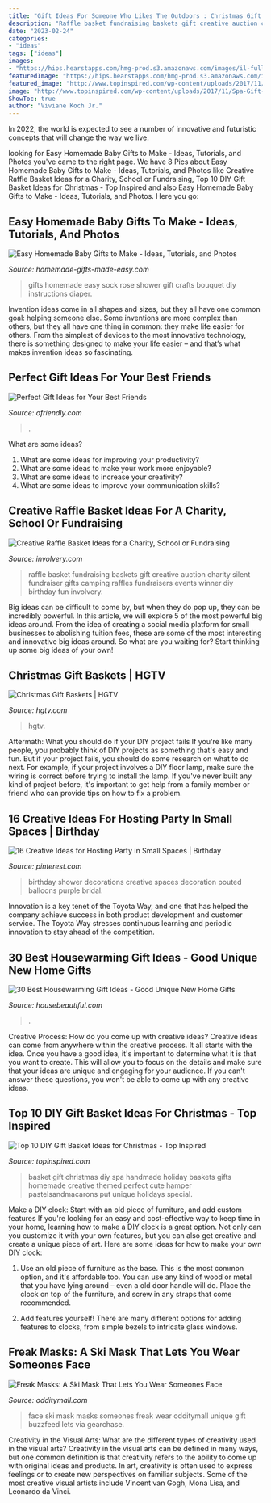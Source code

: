```yaml
---
title: "Gift Ideas For Someone Who Likes The Outdoors : Christmas Gift Baskets"
description: "Raffle basket fundraising baskets gift creative auction charity silent fundraiser gifts camping raffles fundraisers events winner diy birthday fun involvery"
date: "2023-02-24"
categories:
- "ideas"
tags: ["ideas"]
images:
- "https://hips.hearstapps.com/hmg-prod.s3.amazonaws.com/images/il-fullxfull-1429216772-8smi-1528728651.jpg?crop=0.444xw:1.00xh;0.401xw,0&amp;resize=768:*"
featuredImage: "https://hips.hearstapps.com/hmg-prod.s3.amazonaws.com/images/il-fullxfull-1429216772-8smi-1528728651.jpg?crop=0.444xw:1.00xh;0.401xw,0&amp;resize=768:*"
featured_image: "http://www.topinspired.com/wp-content/uploads/2017/11/Spa-Gift-Basket.jpg"
image: "http://www.topinspired.com/wp-content/uploads/2017/11/Spa-Gift-Basket.jpg"
ShowToc: true
author: "Viviane Koch Jr."
---
```



In 2022, the world is expected to see a number of innovative and futuristic concepts that will change the way we live.

	

		
looking for Easy Homemade Baby Gifts to Make - Ideas, Tutorials, and Photos you've came to the right page. We have 8 Pics about Easy Homemade Baby Gifts to Make - Ideas, Tutorials, and Photos like Creative Raffle Basket Ideas for a Charity, School or Fundraising, Top 10 DIY Gift Basket Ideas for Christmas - Top Inspired and also Easy Homemade Baby Gifts to Make - Ideas, Tutorials, and Photos. Here you go:
		
    
## Easy Homemade Baby Gifts To Make - Ideas, Tutorials, And Photos

<img loading=lazy src="http://www.homemade-gifts-made-easy.com/image-files/baby-sock-rose-800x800.jpg" onerror="this.onerror=null;this.src='https://tse2.mm.bing.net/th?id=OIP.8NMoD92VUSja9cmxcDfPtwHaHa&amp;pid=15.1';" alt="Easy Homemade Baby Gifts to Make - Ideas, Tutorials, and Photos">

_Source: homemade-gifts-made-easy.com_

>gifts homemade easy sock rose shower gift crafts bouquet diy instructions diaper. 

	

Invention ideas come in all shapes and sizes, but they all have one common goal: helping someone else. Some inventions are more complex than others, but they all have one thing in common: they make life easier for others. From the simplest of devices to the most innovative technology, there is something designed to make your life easier – and that’s what makes invention ideas so fascinating.

    
## Perfect Gift Ideas For Your Best Friends

<img loading=lazy src="https://ofriendly.com/wp-content/uploads/2016/11/12-best-friend-gifts.jpg" onerror="this.onerror=null;this.src='https://tse4.mm.bing.net/th?id=OIP.EEi_fHMXGG-xIeaApYu22gHaJ4&amp;pid=15.1';" alt="Perfect Gift Ideas for Your Best Friends">

_Source: ofriendly.com_

>. 

	

What are some ideas?
1. What are some ideas for improving your productivity?
2. What are some ideas to make your work more enjoyable?
3. What are some ideas to increase your creativity?
4. What are some ideas to improve your communication skills?

    
## Creative Raffle Basket Ideas For A Charity, School Or Fundraising

<img loading=lazy src="http://involvery.com/wp-content/uploads/2018/02/raffle-basket-ideas-3.jpg" onerror="this.onerror=null;this.src='https://tse1.mm.bing.net/th?id=OIP.wxmyuS4uDfwS5XHIp2fGIAHaLH&amp;pid=15.1';" alt="Creative Raffle Basket Ideas for a Charity, School or Fundraising">

_Source: involvery.com_

>raffle basket fundraising baskets gift creative auction charity silent fundraiser gifts camping raffles fundraisers events winner diy birthday fun involvery. 

	

Big ideas can be difficult to come by, but when they do pop up, they can be incredibly powerful. In this article, we will explore 5 of the most powerful big ideas around. From the idea of creating a social media platform for small businesses to abolishing tuition fees, these are some of the most interesting and innovative big ideas around. So what are you waiting for? Start thinking up some big ideas of your own!

    
## Christmas Gift Baskets | HGTV

<img loading=lazy src="https://hgtvhome.sndimg.com/content/dam/images/hgtv/fullset/2014/9/8/0/Original_BPF-Holiday-House_hgtv_entertaining_food-basket_beauty_h.jpg.rend.hgtvcom.616.462.suffix/1411665538398.jpeg" onerror="this.onerror=null;this.src='https://tse1.mm.bing.net/th?id=OIP.3mgfZloedxnX3EMPN6yFdgHaFj&amp;pid=15.1';" alt="Christmas Gift Baskets | HGTV">

_Source: hgtv.com_

>hgtv. 

	

Aftermath: What you should do if your DIY project fails
If you're like many people, you probably think of DIY projects as something that's easy and fun. But if your project fails, you should do some research on what to do next. For example, if your project involves a DIY floor lamp, make sure the wiring is correct before trying to install the lamp. If you've never built any kind of project before, it's important to get help from a family member or friend who can provide tips on how to fix a problem.

    
## 16 Creative Ideas For Hosting Party In Small Spaces | Birthday

<img loading=lazy src="https://i.pinimg.com/originals/1e/a3/1e/1ea31ef0076a99ba580d8e796e4c1092.jpg" onerror="this.onerror=null;this.src='https://tse4.mm.bing.net/th?id=OIP.pDOACaKxIkA0scY0q_TppQHaLH&amp;pid=15.1';" alt="16 Creative Ideas for Hosting Party in Small Spaces | Birthday">

_Source: pinterest.com_

>birthday shower decorations creative spaces decoration pouted balloons purple bridal. 

	

Innovation is a key tenet of the Toyota Way, and one that has helped the company achieve success in both product development and customer service. The Toyota Way stresses continuous learning and periodic innovation to stay ahead of the competition.

    
## 30 Best Housewarming Gift Ideas - Good Unique New Home Gifts

<img loading=lazy src="https://hips.hearstapps.com/hmg-prod.s3.amazonaws.com/images/il-fullxfull-1429216772-8smi-1528728651.jpg?crop=0.444xw:1.00xh;0.401xw,0&amp;resize=768:*" onerror="this.onerror=null;this.src='https://tse4.mm.bing.net/th?id=OIP.FdPcIawnaLr3cuHksLaCPwHaLG&amp;pid=15.1';" alt="30 Best Housewarming Gift Ideas - Good Unique New Home Gifts">

_Source: housebeautiful.com_

>. 

	

Creative Process: How do you come up with creative ideas?
Creative ideas can come from anywhere within the creative process. It all starts with the idea. Once you have a good idea, it's important to determine what it is that you want to create. This will allow you to focus on the details and make sure that your ideas are unique and engaging for your audience. If you can't answer these questions, you won't be able to come up with any creative ideas.

    
## Top 10 DIY Gift Basket Ideas For Christmas - Top Inspired

<img loading=lazy src="http://www.topinspired.com/wp-content/uploads/2017/11/Spa-Gift-Basket.jpg" onerror="this.onerror=null;this.src='https://tse4.mm.bing.net/th?id=OIP.0hYXc87SLqa0mlOc5UL1QwHaLJ&amp;pid=15.1';" alt="Top 10 DIY Gift Basket Ideas for Christmas - Top Inspired">

_Source: topinspired.com_

>basket gift christmas diy spa handmade holiday baskets gifts homemade creative themed perfect cute hamper pastelsandmacarons put unique holidays special. 

	

Make a DIY clock: Start with an old piece of furniture, and add custom features
If you're looking for an easy and cost-effective way to keep time in your home, learning how to make a DIY clock is a great option. Not only can you customize it with your own features, but you can also get creative and create a unique piece of art. Here are some ideas for how to make your own DIY clock:
1. Use an old piece of furniture as the base. This is the most common option, and it's affordable too. You can use any kind of wood or metal that you have lying around – even a old door handle will do. Place the clock on top of the furniture, and screw in any straps that come recommended.

2. Add features yourself! There are many different options for adding features to clocks, from simple bezels to intricate glass windows.

    
## Freak Masks: A Ski Mask That Lets You Wear Someones Face

<img loading=lazy src="https://odditymall.com/includes/content/upload/freak-masks-ski-mask-wear-someones-face-1335.jpg" onerror="this.onerror=null;this.src='https://tse3.mm.bing.net/th?id=OIP.-HjShFl7MUZ_CpOPc15XDAHaH4&amp;pid=15.1';" alt="Freak Masks: A Ski Mask That Lets You Wear Someones Face">

_Source: odditymall.com_

>face ski mask masks someones freak wear odditymall unique gift buzzfeed lets via gearchase. 

	

Creativity in the Visual Arts: What are the different types of creativity used in the visual arts?
Creativity in the visual arts can be defined in many ways, but one common definition is that creativity refers to the ability to come up with original ideas and products. In art, creativity is often used to express feelings or to create new perspectives on familiar subjects. Some of the most creative visual artists include Vincent van Gogh, Mona Lisa, and Leonardo da Vinci.

